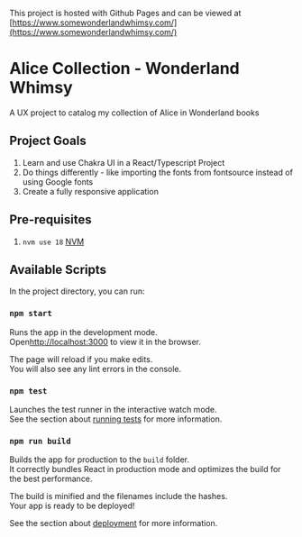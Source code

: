 This project is hosted with Github Pages and can be viewed at [https://www.somewonderlandwhimsy.com/](https://www.somewonderlandwhimsy.com/)

# Alice Collection - Wonderland Whimsy

A UX project to catalog my collection of Alice in Wonderland books

## Project Goals

1. Learn and use Chakra UI in a React/Typescript Project
2. Do things differently - like importing the fonts from fontsource instead of using Google fonts
3. Create a fully responsive application

## Pre-requisites

1. `nvm use 18` [NVM](https://github.com/nvm-sh/nvm?tab=readme-ov-file#installing-and-updating)

## Available Scripts

In the project directory, you can run:

### `npm start`

Runs the app in the development mode.<br /> Open[http://localhost:3000](http://localhost:3000) to view it in the browser.

The page will reload if you make edits.<br /> You will also see any lint errors
in the console.

### `npm test`

Launches the test runner in the interactive watch mode.<br /> See the section
about
[running tests](https://facebook.github.io/create-react-app/docs/running-tests)
for more information.

### `npm run build`

Builds the app for production to the `build` folder.<br /> It correctly bundles
React in production mode and optimizes the build for the best performance.

The build is minified and the filenames include the hashes.<br /> Your app is
ready to be deployed!

See the section about
[deployment](https://facebook.github.io/create-react-app/docs/deployment) for
more information.

